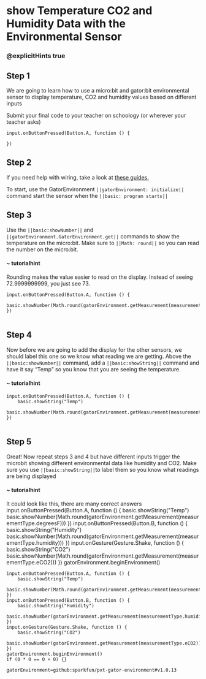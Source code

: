 # show Temperature CO2 and Humidity Data with the Environmental Sensor
### @explicitHints true
 
## Step 1
 
We are going to learn how to use a micro:bit and gator:bit environmental sensor  to display temperature, CO2 and humidity values based on different inputs
 
Submit your final code to your teacher on schoology (or wherever your teacher asks)
  
```template
input.onButtonPressed(Button.A, function () {
    
})
```
  
## Step 2
 
If you need help with wiring, take a look at [these guides.](https://docs.google.com/document/d/1KrhVLl_owwXz_xAVbcIEAG9O5N4wdBY3mjd-GX34Bag/edit?usp=sharing)
 
To start, use the GatorEnvironment ``||gatorEnvironment: initialize||`` command start the sensor when the ``||basic: program starts||``
 
 
## Step 3
 
Use the ``||basic:showNumber||`` and ``||gatorEnvironment.GatorEnvironment.get||`` commands to show the temperature on the micro:bit. Make sure to ``||Math: round||`` 
so you can read the number on the micro:bit. 
 
#### ~ tutorialhint
 
Rounding makes the value easier to read on the display. 
Instead of seeing 72.9999999999, you just see 73.
 
```blocks
input.onButtonPressed(Button.A, function () {
    basic.showNumber(Math.round(gatorEnvironment.getMeasurement(measurementType.degreesF)))
})
 
```
 
## Step 4
 
Now before we are going to add the display for the other sensors, we should label this one so we know what reading we are getting. Above the ``||basic:showNumber||`` command, add a ``||basic:showString||`` command and have it say “Temp” so you know that you are seeing the temperature.
 
#### ~ tutorialhint
 
```blocks
input.onButtonPressed(Button.A, function () {
    basic.showString("Temp")
    basic.showNumber(Math.round(gatorEnvironment.getMeasurement(measurementType.degreesF)))
})
 
```
 
## Step 5
Great! Now repeat steps 3 and 4 but have different inputs trigger the microbit showing different environmental data like humidity and CO2. Make sure you use ``||basic:showString||``to label them so you know what readings are being displayed
 
#### ~ tutorialhint
It could look like this, there are many correct answers 
input.onButtonPressed(Button.A, function () {
    basic.showString("Temp")
    basic.showNumber(Math.round(gatorEnvironment.getMeasurement(measurementType.degreesF)))
})
input.onButtonPressed(Button.B, function () {
    basic.showString("Humidity")
    basic.showNumber(Math.round(gatorEnvironment.getMeasurement(measurementType.humidity)))
})
input.onGesture(Gesture.Shake, function () {
    basic.showString("CO2")
    basic.showNumber(Math.round(gatorEnvironment.getMeasurement(measurementType.eCO2)))
})
gatorEnvironment.beginEnvironment()
 
```ghost
input.onButtonPressed(Button.A, function () {
    basic.showString("Temp")
    basic.showNumber(Math.round(gatorEnvironment.getMeasurement(measurementType.degreesF)))
})
input.onButtonPressed(Button.B, function () {
    basic.showString("Humidity")
    basic.showNumber(gatorEnvironment.getMeasurement(measurementType.humidity))
})
input.onGesture(Gesture.Shake, function () {
    basic.showString("CO2")
    basic.showNumber(gatorEnvironment.getMeasurement(measurementType.eCO2))
})
gatorEnvironment.beginEnvironment()
if (0 * 0 == 0 + 0) {}
```
 
 
```package
gatorEnvironment=github:sparkfun/pxt-gator-environment#v1.0.13
```
